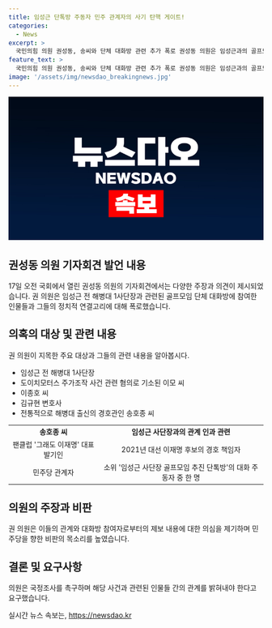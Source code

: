 ```yaml
---
title: 임성근 단톡방 주동자 민주 관계자의 사기 탄핵 게이트!
categories:
  - News
excerpt: >
  국민의힘 의원 권성동, 송씨와 단체 대화방 관련 추가 폭로 권성동 의원은 임성근과의 골프모임 제안 및 민주당 관계자와의 단체대화방 논란을 제기하며, 제보공작 의혹과 사기 탄핵 게이트를 비판. 김규현 변호사와 송씨의 관련성을 강조하고 국정조사를 촉구했다. 야당은 채상병 사건 수사와 관련해 의혹을 제기하고 있으며, 권 의원은 이를 토대로 국민의 이목을 집중시키고 있다.
feature_text: >
  국민의힘 의원 권성동, 송씨와 단체 대화방 관련 추가 폭로 권성동 의원은 임성근과의 골프모임 제안 및 민주당 관계자와의 단체대화방 논란을 제기하며, 제보공작 의혹과 사기 탄핵 게이트를 비판. 김규현 변호사와 송씨의 관련성을 강조하고 국정조사를 촉구했다. 야당은 채상병 사건 수사와 관련해 의혹을 제기하고 있으며, 권 의원은 이를 토대로 국민의 이목을 집중시키고 있다.
image: '/assets/img/newsdao_breakingnews.jpg'
---
```


<p><img src="/assets/img/newsdao_breakingnews.jpg" alt="koreaapp 속보" /></p>

<h2 data-ke-size="size26">권성동 의원 기자회견 발언 내용</h2>

<p data-ke-size="size16">17일 오전 국회에서 열린 권성동 의원의 기자회견에서는 다양한 주장과 의견이 제시되었습니다. 권 의원은 임성근 전 해병대 1사단장과 관련된 골프모임 단체 대화방에 참여한 인물들과 그들의 정치적 연결고리에 대해 폭로했습니다.</p>

<h2 data-ke-size="size26">의혹의 대상 및 관련 내용</h2>

<p data-ke-size="size16">권 의원이 지목한 주요 대상과 그들의 관련 내용을 알아봅시다.</p>

<ul>
    <li>임성근 전 해병대 1사단장</li>
    <li>도이치모터스 주가조작 사건 관련 혐의로 기소된 이모 씨</li>
    <li>이종호 씨</li>
    <li>김규현 변호사</li>
    <li>전통적으로 해병대 출신의 경호관인 송호종 씨</li>
</ul>

<table>
    <tr>
        <td style="text-align: center; height: 17px;"><b>송호종 씨</b></td>
        <td style="text-align: center; height: 17px;"><b>임성근 사단장과의 관계 인과 관련</b></td>
    </tr>
    <tr>
        <td style="text-align: center; height: 17px;">팬클럽 '그래도 이재명' 대표발기인</td>
        <td style="text-align: center; height: 17px;">2021년 대선 이재명 후보의 경호 책임자</td> 
    </tr>
    <tr>
        <td style="text-align: center; height: 17px;">민주당 관계자</td>
        <td style="text-align: center; height: 17px;">소위 '임성근 사단장 골프모임 추진 단톡방'의 대화 주동자 중 한 명</td>
    </tr>
</table>

<h2 data-ke-size="size26">의원의 주장과 비판</h2>

<p data-ke-size="size16">권 의원은 이들의 관계와 대화방 참여자로부터의 제보 내용에 대한 의심을 제기하며 민주당을 향한 비판의 목소리를 높였습니다.</p>

<h2 data-ke-size="size26">결론 및 요구사항</h2>

<p data-ke-size="size16">의원은 국정조사를 촉구하며 해당 사건과 관련된 인물들 간의 관계를 밝혀내야 한다고 요구했습니다.</p>
실시간 뉴스 속보는, <a href="https://newsdao.kr" rel="dofollow">https://newsdao.kr</a>


